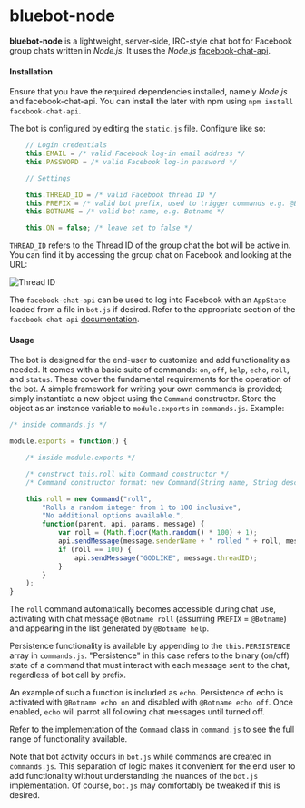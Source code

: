 # bluebot-node
**bluebot-node** is a lightweight, server-side, IRC-style chat bot for Facebook group chats written in *Node.js*. It uses the *Node.js* [facebook-chat-api](https://www.npmjs.com/package/facebook-chat-api).

#### Installation

Ensure that you have the required dependencies installed, namely *Node.js* and facebook-chat-api. You can install the later with npm using `npm install facebook-chat-api`. 

The bot is configured by editing the `static.js` file. Configure like so:
```javascript
	// Login credentials
	this.EMAIL = /* valid Facebook log-in email address */
	this.PASSWORD = /* valid Facebook log-in password */

	// Settings

	this.THREAD_ID = /* valid Facebook thread ID */
	this.PREFIX = /* valid bot prefix, used to trigger commands e.g. @Botname */
	this.BOTNAME = /* valid bot name, e.g. Botname */

	this.ON = false; /* leave set to false */
```
`THREAD_ID` refers to the Thread ID of the group chat the bot will be active in. You can find it by accessing the group chat on Facebook and looking at the URL: 

![Thread ID](http://i.imgur.com/5ChAQVi.png)

The `facebook-chat-api` can be used to log into Facebook with an `AppState` loaded from a file in `bot.js` if desired. Refer to the appropriate section of the  `facebook-chat-api` [documentation](https://github.com/Schmavery/facebook-chat-api/blob/master/DOCS.md#login).

#### Usage

The bot is designed for the end-user to customize and add functionality as needed. It comes with a basic suite of commands: `on`, `off`, `help`, `echo`, `roll`, and `status`. These cover the fundamental requirements for the operation of the bot. A simple framework for writing your own commands is provided; simply instantiate a new object using the `Command` constructor. Store the object as an instance variable to `module.exports` in `commands.js`. Example:

```javascript
/* inside commands.js */

module.exports = function() {

    /* inside module.exports */

    /* construct this.roll with Command constructor */
    /* Command constructor format: new Command(String name, String description,  String help, Function implementation) */

	this.roll = new Command("roll",
		"Rolls a random integer from 1 to 100 inclusive",
		"No additional options available.",
		function(parent, api, params, message) {
			var roll = (Math.floor(Math.random() * 100) + 1);
			api.sendMessage(message.senderName + " rolled " + roll, message.threadID);
			if (roll == 100) {
				api.sendMessage("GODLIKE", message.threadID);		
			}
		}
	);
}
```

The `roll` command automatically becomes accessible during chat use, activating with chat message `@Botname roll` (assuming `PREFIX` = `@Botname`) and appearing in the list generated by `@Botname help`. 

Persistence functionality is available by appending  to the `this.PERSISTENCE` array in `commands.js`. "Persistence" in this case refers to the binary (on/off) state of a command that must interact with each message sent to the chat, regardless of bot call by prefix.

An example of such a function is included as `echo`. Persistence of echo is activated with `@Botname echo on` and disabled with `@Botname echo off`. Once enabled, `echo` will parrot all following chat messages until turned off.

Refer to the implementation of the `Command` class in `command.js` to see the full range of functionality available.

Note that bot activity occurs in `bot.js` while commands are created in `commands.js`. This separation of logic makes it convenient for the end user to add functionality without understanding the nuances of the `bot.js` implementation. Of course, `bot.js` may comfortably be tweaked if this is desired.
